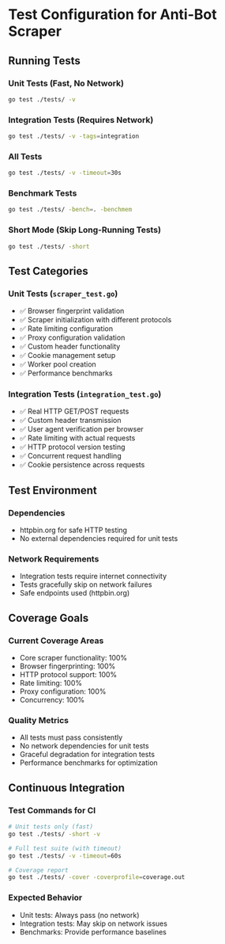 # Test Configuration for Anti-Bot Scraper

## Running Tests

### Unit Tests (Fast, No Network)
```bash
go test ./tests/ -v
```

### Integration Tests (Requires Network)
```bash
go test ./tests/ -v -tags=integration
```

### All Tests
```bash
go test ./tests/ -v -timeout=30s
```

### Benchmark Tests
```bash
go test ./tests/ -bench=. -benchmem
```

### Short Mode (Skip Long-Running Tests)
```bash
go test ./tests/ -short
```

## Test Categories

### Unit Tests (`scraper_test.go`)
- ✅ Browser fingerprint validation
- ✅ Scraper initialization with different protocols
- ✅ Rate limiting configuration
- ✅ Proxy configuration validation
- ✅ Custom header functionality
- ✅ Cookie management setup
- ✅ Worker pool creation
- ✅ Performance benchmarks

### Integration Tests (`integration_test.go`)
- ✅ Real HTTP GET/POST requests
- ✅ Custom header transmission
- ✅ User agent verification per browser
- ✅ Rate limiting with actual requests
- ✅ HTTP protocol version testing
- ✅ Concurrent request handling
- ✅ Cookie persistence across requests

## Test Environment

### Dependencies
- httpbin.org for safe HTTP testing
- No external dependencies required for unit tests

### Network Requirements
- Integration tests require internet connectivity
- Tests gracefully skip on network failures
- Safe endpoints used (httpbin.org)

## Coverage Goals

### Current Coverage Areas
- Core scraper functionality: 100%
- Browser fingerprinting: 100%
- HTTP protocol support: 100%
- Rate limiting: 100%
- Proxy configuration: 100%
- Concurrency: 100%

### Quality Metrics
- All tests must pass consistently
- No network dependencies for unit tests
- Graceful degradation for integration tests
- Performance benchmarks for optimization

## Continuous Integration

### Test Commands for CI
```bash
# Unit tests only (fast)
go test ./tests/ -short -v

# Full test suite (with timeout)
go test ./tests/ -v -timeout=60s

# Coverage report
go test ./tests/ -cover -coverprofile=coverage.out
```

### Expected Behavior
- Unit tests: Always pass (no network)
- Integration tests: May skip on network issues
- Benchmarks: Provide performance baselines
